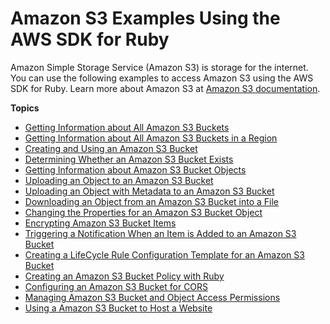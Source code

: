 # Amazon S3 Examples Using the AWS SDK for Ruby<a name="s3-examples"></a>

Amazon Simple Storage Service \(Amazon S3\) is storage for the internet\. You can use the following examples to access Amazon S3 using the AWS SDK for Ruby\. Learn more about Amazon S3 at [Amazon S3 documentation](https://aws.amazon.com/documentation/s3/)\.

**Topics**
+ [Getting Information about All Amazon S3 Buckets](s3-example-get-buckets.md)
+ [Getting Information about All Amazon S3 Buckets in a Region](s3-example-get-buckets-in-region.md)
+ [Creating and Using an Amazon S3 Bucket](s3-example-create-buckets.md)
+ [Determining Whether an Amazon S3 Bucket Exists](s3-example-does-bucket-exist.md)
+ [Getting Information about Amazon S3 Bucket Objects](s3-example-get-bucket-items.md)
+ [Uploading an Object to an Amazon S3 Bucket](s3-example-upload-bucket-item.md)
+ [Uploading an Object with Metadata to an Amazon S3 Bucket](s3-example-upload-bucket-item-with-metadata.md)
+ [Downloading an Object from an Amazon S3 Bucket into a File](s3-example-get-bucket-item.md)
+ [Changing the Properties for an Amazon S3 Bucket Object](s3-example-set-item-props.md)
+ [Encrypting Amazon S3 Bucket Items](s3-example-encrypt-bucket-items.md)
+ [Triggering a Notification When an Item is Added to an Amazon S3 Bucket](s3-example-add-notification.md)
+ [Creating a LifeCycle Rule Configuration Template for an Amazon S3 Bucket](s3-example-create-policy-template.md)
+ [Creating an Amazon S3 Bucket Policy with Ruby](s3-example-set-bucket-policy.md)
+ [Configuring an Amazon S3 Bucket for CORS](s3-example-bucket-cors.md)
+ [Managing Amazon S3 Bucket and Object Access Permissions](s3-example-set-bucket-permission.md)
+ [Using a Amazon S3 Bucket to Host a Website](s3-example-bucket-website.md)